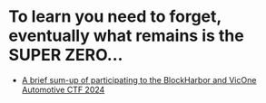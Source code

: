 # To learn you need to forget, eventually what remains is the SUPER ZERO...

- [A brief sum-up of participating to the BlockHarbor and VicOne Automotive CTF 2024](CTFs/001-bhctf-season2/bhctf-season2.md)
